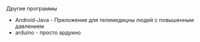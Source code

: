 Другие программы
- Android-Java - Приложение для телемедицны людей с  повышенным давлением
- arduino - просто ардуино
